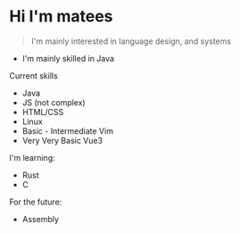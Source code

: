# Hi I'm matees

> I'm mainly interested in language design, and systems
- I'm mainly skilled in Java

Current skills
 - Java
 - JS (not complex)
 - HTML/CSS
 - Linux
 - Basic - Intermediate Vim
 - Very Very Basic Vue3

I'm learning:
 - Rust
 - C

For the future:
 - Assembly

  
